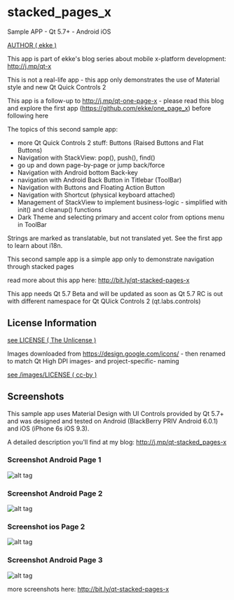 # stacked_pages_x
Sample APP - Qt 5.7+ - Android iOS

[AUTHOR ( ekke )](AUTHOR.md)

This app is part of ekke's blog series about mobile x-platform development:
http://j.mp/qt-x

This is not a real-life app - this app only demonstrates the use of Material style and new Qt Quick Controls 2

This app is a follow-up to http://j.mp/qt-one-page-x - please read this blog and explore the first app (https://github.com/ekke/one_page_x) before following here

The topics of this second sample app:

* more Qt Quick Controls 2 stuff: Buttons (Raised Buttons and Flat Buttons)
* Navigation with StackView: pop(), push(), find()
* go up and down page-by-page or jump back/force
* Navigation with Android bottom Back-key
* navigation with Android Back Button in Titlebar (ToolBar)
* Navigation with Buttons and Floating Action Button
* Navigation with Shortcut (physical keyboard attached)
* Management of StackView to implement business-logic - simplified with init() and cleanup() functions
* Dark Theme and selecting primary and accent color from options menu in ToolBar

Strings are marked as translatable, but not translated yet. See the first app to learn about i18n.

This second sample app is a simple app only to demonstrate navigation through stacked pages
 
read more about this app here:
http://bit.ly/qt-stacked-pages-x

This app needs Qt 5.7 Beta and will be updated as soon as Qt 5.7 RC is out with different namespace for Qt QUick Controls 2 (qt.labs.controls)

## License Information
[see LICENSE ( The Unlicense )](LICENSE)

Images downloaded from https://design.google.com/icons/ - then renamed to match Qt High DPI images- and project-specific- naming

[see /images/LICENSE ( cc-by )](images/LICENSE)

## Screenshots
This sample app uses Material Design with UI Controls provided by Qt 5.7+ and was designed and tested on Android (BlackBerry PRIV Android 6.0.1) and iOS (iPhone 6s iOS 9.3).

A detailed description you'll find at my blog: http://j.mp/qt-stacked_pages-x

### Screenshot Android Page 1
![alt tag](https://appbus.files.wordpress.com/2016/05/android_page_01.png "Screenshot Android Page 1")

### Screenshot Android Page 2
![alt tag](https://appbus.files.wordpress.com/2016/05/android_page_02.png "Screenshot Android Page 2")

### Screenshot ios Page 2
![alt tag](https://appbus.files.wordpress.com/2016/05/ios_page_02.png "Screenshot Android Page 2")

### Screenshot Android Page 3
![alt tag](https://appbus.files.wordpress.com/2016/05/android_page_03.png "Screenshot Android Page 3")

more screenshots here:
http://bit.ly/qt-stacked-pages-x
